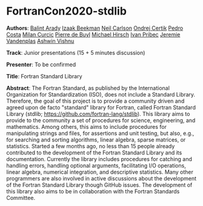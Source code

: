 # FortranCon2020-stdlib

**Authors**:
[Balint Arady](https://github.com/aradi)
[Izaak Beekman](https://github.com/zbeekman)
[Neil Carlson](https://github.com/nncarlson)
[Ondrej Certik](https://github.com/certik)
[Pedro Costa](https://github.com/p-costa)
[Milan Curcic](https://github.com/milancuric)
[Pierre de Buyl](https://github.com/pdebuyl)
[](https://github.com/fiolj)
[](https://github.com/JHenneberg)
[Michael Hirsch](https://github.com/scivision)
[Ivan Pribec](https://github.com/ivan-pi)
[](https://github.com/sakamoti)
[](https://github.com/nshaffer)
[Jeremie Vandenplas](https://github.com/jvdp1)
[Ashwin Vishnu](https://github.com/ashwinvis)


**Track**: Junior presentations (15 + 5 minutes discussion)

**Presenter**: To be confirmed

**Title**: Fortran Standard Library

**Abstract**:
The Fortran Standard, as published by the International Organization for Standardization (ISO), does not include a Standard Library. Therefore, the goal of this project is to provide a community driven and agreed upon de facto "standard" library for Fortran, called Fortran Standard Library (stdlib; https://github.com/fortran-lang/stdlib).
This library aims to provide to the community a set of procedures for science, engineering, and mathematics. Among others, this aims to include procedures for manipulating strings and files, for assertions and unit testing, but also, e.g., for searching and sorting algorithms, linear algebra, sparse matrices, or statistics.
Started a few months ago, no less than 15 people already contributed to the development of the Fortran Standard Library and its documentation. Currently the library includes procedures for catching and handling errors, handling optional arguments, facilitating I/O operations, linear algebra, numerical integration, and descriptive statistics. Many other programmers are also involved in active discussions about the development of the Fortran Standard Library though GitHub issues. The development of this library also aims to be in collaboration with the Fortran Standards Committee.


